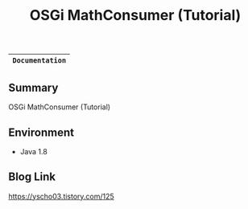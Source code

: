 <div align="center" style="padding:5% 0%">
    <h1>OSGi MathConsumer (Tutorial)</h1>
</div>


**`Documentation`** |
------------------- |

## Summary
OSGi MathConsumer (Tutorial)

## Environment
- Java 1.8

## Blog Link
https://yscho03.tistory.com/125
